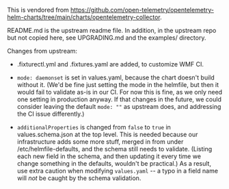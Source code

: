 
This is vendored from
https://github.com/open-telemetry/opentelemetry-helm-charts/tree/main/charts/opentelemetry-collector.

README.md is the upstream readme file. In addition, in the upstream repo but not copied here, see
UPGRADING.md and the examples/ directory.


Changes from upstream:

* .fixturectl.yml and .fixtures.yaml are added, to customize WMF CI.

* `mode: daemonset` is set in values.yaml, because the chart doesn't build without it. (We'd be fine
  just setting the mode in the helmfile, but then it would fail to validate as-is in our CI. For
  now this is fine, as we only need one setting in production anyway. If that changes in the
  future, we could consider leaving the default `mode: ""` as upstream does, and addressing the CI
  issue differently.)

* `additionalProperties` is changed from `false` to `true` in values.schema.json at the top level.
  This is needed because our infrastructure adds some more stuff, merged in from under
  /etc/helmfile-defaults, and the schema still needs to validate. (Listing each new field in the
  schema, and then updating it every time we change something in the defaults, wouldn't be
  practical.) As a result, use extra caution when modifying `values.yaml` -- a typo in a field name
  will *not* be caught by the schema validation.